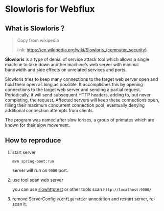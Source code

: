 # Slowloris for Webflux

## What is Slowloris？

> Copy from wikipedia
>
> link: https://en.wikipedia.org/wiki/Slowloris_(computer_security)

**Slowloris** is a type of denial of service attack tool which allows a single machine to take down another machine's web server with minimal bandwidth and side effects on unrelated services and ports.

Slowloris tries to keep many connections to the target web server open and hold them open as long as possible. It accomplishes this by opening connections to the target web server and sending a partial request. Periodically, it will send subsequent HTTP headers, adding to, but never completing, the request. Affected servers will keep these connections open, filling their maximum concurrent connection pool, eventually denying additional connection attempts from clients.

The program was named after slow lorises, a group of primates which are known for their slow movement.

## How to reproduce

1. start server

   ```
   mvn spring-boot:run
   ```

   server will run on `9000` port.

2. use tool scan web server

   you can use [slowhttptest](https://github.com/shekyan/slowhttptest) or other tools scan `http://localhost:9000/`

3. remove ServerConfig `@Configuration` annotation and restart server, re-scan it.

   